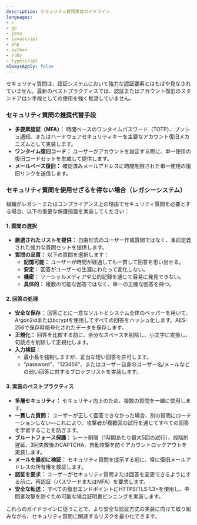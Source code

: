 ```yaml
---
description: セキュリティ質問実装ガイドライン
languages:
- c
- go
- java
- javascript
- php
- python
- ruby
- typescript
alwaysApply: false
---
```


セキュリティ質問は、認証システムにおいて強力な認証要素とはもはや見なされていません。最新のベストプラクティスでは、認証またはアカウント復旧のスタンドアロン手段としての使用を強く推奨していません。

### セキュリティ質問の推奨代替手段

*   **多要素認証（MFA）：** 時間ベースのワンタイムパスワード（TOTP）、プッシュ通知、またはハードウェアセキュリティキーを主要なアカウント復旧メカニズムとして実装します。
*   **ワンタイム復旧コード：** ユーザーがアカウントを設定する際に、単一使用の復旧コードセットを生成して提供します。
*   **メールベース復旧：** 確認済みメールアドレスに時間制限された単一使用の復旧リンクを送信します。

### セキュリティ質問を使用せざるを得ない場合（レガシーシステム）

組織がレガシーまたはコンプライアンス上の理由でセキュリティ質問を必要とする場合、以下の重要な保護措置を実装してください：

#### 1. 質問の選択

*   **厳選されたリストを提供：** 自由形式のユーザー作成質問ではなく、事前定義された強力な質問セットを提供します。
*   **質問の品質：** 以下の質問を選択します：
    *   **記憶可能：** ユーザーが時間が経過しても一貫して回答を思い出せる。
    *   **安定：** 回答がユーザーの生涯にわたって変化しない。
    *   **機密：** ソーシャルメディアや公的記録を通じて容易に発見できない。
    *   **具体的：** 複数の可能な回答ではなく、単一の正確な回答を持つ。

#### 2. 回答の処理

*   **安全な保存：** 回答ごとに一意なソルトとシステム全体のペッパーを用いて、Argon2idまたはbcryptを使用してすべての回答をハッシュ化します。AES-256で保存時暗号化されたデータを保存します。
*   **正規化：** 回答を比較する前に、余分なスペースを削除し、小文字に変換し、句読点を削除して正規化します。
*   **入力検証：**
    *   最小長を強制しますが、正当な短い回答を許可します。
    *   "password"、"123456"、またはユーザー自身のユーザー名/メールなどの弱い回答に対するブロックリストを実装します。

#### 3. 実装のベストプラクティス

*   **多層セキュリティ：** セキュリティ向上のため、複数の質問を一緒に使用します。
*   **一貫した質問：** ユーザーが正しく回答できなかった場合、別の質問にローテーションしない—これにより、攻撃者が複数回の試行を通じてすべての回答を学習することを防ぎます。
*   **ブルートフォース保護：** レート制限（1時間あたり最大5回の試行）、段階的遅延、3回失敗後のCAPTCHA、自動攻撃を防ぐアカウントロックアウトを実装します。
*   **メールを最初に検証：** セキュリティ質問を提示する前に、常に復旧メールアドレスの所有権を検証します。
*   **認証を要求：** ユーザーがセキュリティ質問または回答を変更できるようにする前に、再認証（パスワードまたはMFA）を要求します。
*   **安全な転送：** すべての復旧エンドポイントにHTTPS/TLS 1.3+を使用し、中間者攻撃を防ぐため可能な場合証明書ピンニングを実装します。

これらのガイドラインに従うことで、より安全な認証方式の実装に向けて取り組みながら、セキュリティ質問に関連するリスクを最小化できます。
